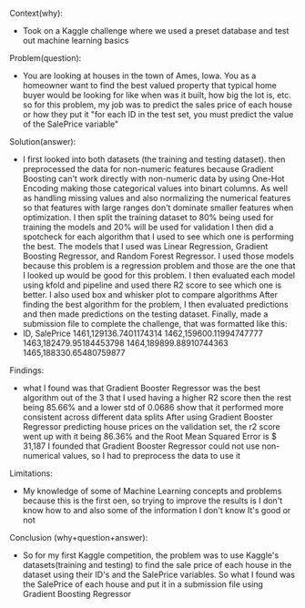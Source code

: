 Context(why):
- Took on a Kaggle challenge where we used a preset database and test out machine learning basics 

Problem(question):
- You are looking at houses in the town of Ames, Iowa. You as a homeowner want to find the best valued property 
that typical home buyer would be looking for like when was it built, how big the lot is, etc. 
so for this problem, my job was to predict the sales price of each house or how they put it 
"for each ID in the test set, you must predict the value of the SalePrice variable"

Solution(answer):
- I first looked into both datasets (the training and testing dataset). then preprocessed the data for non-numeric features because Gradient Boosting can't work directly with
non-numeric data by using One-Hot Encoding making those categorical values into binart columns. As well as handling missing values and also normalizing the numerical features 
so that features with large ranges don't dominate smaller features when optimization. I then split the training dataset to 80% being used for training the models and 20% will be used for validation 
I then did a spotcheck for each algorithm that I used to see which one is performing the best. The models that I used was Linear Regression, Gradient Boosting Regressor, and Random Forest Regressor. 
I used those models because this problem is a regression problem and those are the one that I looked up would be good for this problem. 
I then evaluated each model using kfold and pipeline and used there R2 score to see which one is better. I also used box and whisker plot to compare algorithms 
After finding the best algorithm for the problem, I then evaluated predictions and then made predictions on the testing dataset. 
Finally, made a submission file to complete the challenge, that was formatted like this:
- ID, SalePrice
1461,129136.7401174314
1462,159600.11994747777
1463,182479.95184453798
1464,189899.88910744363
1465,188330.65480759877


Findings:
- what I found was that Gradient Booster Regressor was the best algorithm out of the 3 that I used having a higher R2 score then the rest being 85.66%
and a lower std of 0.0686 show that it performed more consistent across different data splits 
After using Gradient Booster Regressor predicting house prices on the validation set, the r2 score went up with it being 
86.36% and the Root Mean Squared Error is $ 31,187 
I founded that Gradient Booster Regressor could not use non-numerical values, so I had to preprocess the data to use it 

Limitations:
- My knowledge of some of Machine Learning concepts and problems because this is the first oen, so trying to improve the results is 
I don't know how to and also some of the information I don't know It's good or not

Conclusion (why+question+answer):
- So for my first Kaggle competition, the problem was to use Kaggle's datasets(training and testing) to find the sale price of each house in the dataset using their ID's and the SalePrice variables. 
So what I found was the SalePrice of each house and put it in a submission file using Gradient Boosting Regressor 
